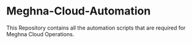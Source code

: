 # Meghna-Cloud-Automation
This Repository contains all the automation scripts that are required for Meghna Cloud Operations.
